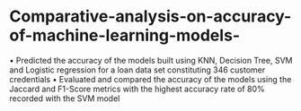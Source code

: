 # Comparative-analysis-on-accuracy-of-machine-learning-models-
•	Predicted the accuracy of the models built using KNN, Decision Tree, SVM and Logistic regression for a loan data set constituting 346 customer credentials
•	Evaluated and compared the accuracy of the models using the Jaccard and F1-Score metrics with the highest accuracy rate of 80% recorded with the SVM model
